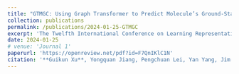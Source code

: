 ```yaml
---
title: "GTMGC: Using Graph Transformer to Predict Molecule’s Ground-State Conformation (camera-ready soon)"
collection: publications
permalink: /publications/2024-01-25-GTMGC
excerpt: 'The Twelfth International Conference on Learning Representations (ICLR 2024, spotlight)'
date: 2024-01-25
# venue: 'Journal 1'
paperurl: 'https://openreview.net/pdf?id=F7QnIKlC1N'
citation: '**Guikun Xu**, Yongquan Jiang, Pengchuan Lei, Yan Yang, Jim Chen'
---
```


<!-- [Download paper here](http://academicpages.github.io/files/paper1.pdf) -->

<!-- Recommended citation: Your Name, You. (2009). "Paper Title Number 1." <i>Journal 1</i>. 1(1). -->